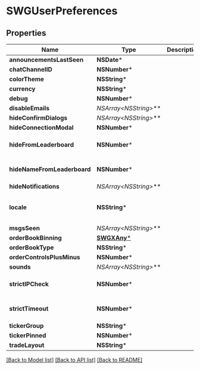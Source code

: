 # SWGUserPreferences

## Properties
Name | Type | Description | Notes
------------ | ------------- | ------------- | -------------
**announcementsLastSeen** | **NSDate*** |  | [optional] 
**chatChannelID** | **NSNumber*** |  | [optional] 
**colorTheme** | **NSString*** |  | [optional] 
**currency** | **NSString*** |  | [optional] 
**debug** | **NSNumber*** |  | [optional] 
**disableEmails** | **NSArray&lt;NSString*&gt;*** |  | [optional] 
**hideConfirmDialogs** | **NSArray&lt;NSString*&gt;*** |  | [optional] 
**hideConnectionModal** | **NSNumber*** |  | [optional] 
**hideFromLeaderboard** | **NSNumber*** |  | [optional] [default to @0]
**hideNameFromLeaderboard** | **NSNumber*** |  | [optional] [default to @1]
**hideNotifications** | **NSArray&lt;NSString*&gt;*** |  | [optional] 
**locale** | **NSString*** |  | [optional] [default to @"en-US"]
**msgsSeen** | **NSArray&lt;NSString*&gt;*** |  | [optional] 
**orderBookBinning** | [**SWGXAny***](SWGXAny.md) |  | [optional] 
**orderBookType** | **NSString*** |  | [optional] 
**orderControlsPlusMinus** | **NSNumber*** |  | [optional] 
**sounds** | **NSArray&lt;NSString*&gt;*** |  | [optional] 
**strictIPCheck** | **NSNumber*** |  | [optional] [default to @0]
**strictTimeout** | **NSNumber*** |  | [optional] [default to @1]
**tickerGroup** | **NSString*** |  | [optional] 
**tickerPinned** | **NSNumber*** |  | [optional] 
**tradeLayout** | **NSString*** |  | [optional] 

[[Back to Model list]](../README.md#documentation-for-models) [[Back to API list]](../README.md#documentation-for-api-endpoints) [[Back to README]](../README.md)


